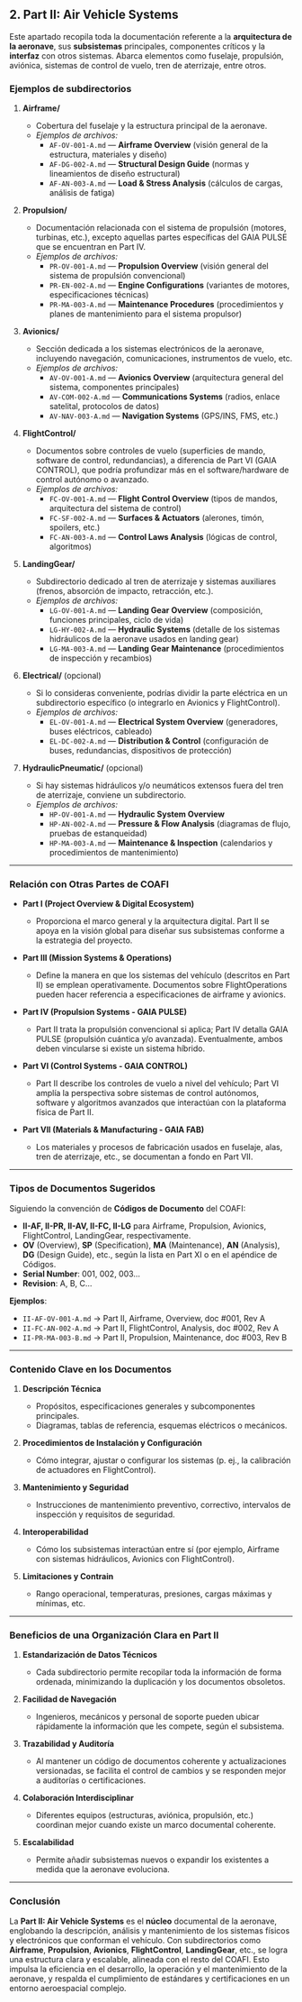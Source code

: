 ## 2. **Part II: Air Vehicle Systems**

Este apartado recopila toda la documentación referente a la **arquitectura de la aeronave**, sus **subsistemas** principales, componentes críticos y la **interfaz** con otros sistemas. Abarca elementos como fuselaje, propulsión, aviónica, sistemas de control de vuelo, tren de aterrizaje, entre otros.

### **Ejemplos de subdirectorios**

1. **Airframe/**  
   - Cobertura del fuselaje y la estructura principal de la aeronave.  
   - *Ejemplos de archivos:*  
     - `AF-OV-001-A.md` — **Airframe Overview** (visión general de la estructura, materiales y diseño)  
     - `AF-DG-002-A.md` — **Structural Design Guide** (normas y lineamientos de diseño estructural)  
     - `AF-AN-003-A.md` — **Load & Stress Analysis** (cálculos de cargas, análisis de fatiga)

2. **Propulsion/**  
   - Documentación relacionada con el sistema de propulsión (motores, turbinas, etc.), excepto aquellas partes específicas del GAIA PULSE que se encuentran en Part IV.  
   - *Ejemplos de archivos:*  
     - `PR-OV-001-A.md` — **Propulsion Overview** (visión general del sistema de propulsión convencional)  
     - `PR-EN-002-A.md` — **Engine Configurations** (variantes de motores, especificaciones técnicas)  
     - `PR-MA-003-A.md` — **Maintenance Procedures** (procedimientos y planes de mantenimiento para el sistema propulsor)

3. **Avionics/**  
   - Sección dedicada a los sistemas electrónicos de la aeronave, incluyendo navegación, comunicaciones, instrumentos de vuelo, etc.  
   - *Ejemplos de archivos:*  
     - `AV-OV-001-A.md` — **Avionics Overview** (arquitectura general del sistema, componentes principales)  
     - `AV-COM-002-A.md` — **Communications Systems** (radios, enlace satelital, protocolos de datos)  
     - `AV-NAV-003-A.md` — **Navigation Systems** (GPS/INS, FMS, etc.)

4. **FlightControl/**  
   - Documentos sobre controles de vuelo (superficies de mando, software de control, redundancias), a diferencia de Part VI (GAIA CONTROL), que podría profundizar más en el software/hardware de control autónomo o avanzado.  
   - *Ejemplos de archivos:*  
     - `FC-OV-001-A.md` — **Flight Control Overview** (tipos de mandos, arquitectura del sistema de control)  
     - `FC-SF-002-A.md` — **Surfaces & Actuators** (alerones, timón, spoilers, etc.)  
     - `FC-AN-003-A.md` — **Control Laws Analysis** (lógicas de control, algoritmos)

5. **LandingGear/**  
   - Subdirectorio dedicado al tren de aterrizaje y sistemas auxiliares (frenos, absorción de impacto, retracción, etc.).  
   - *Ejemplos de archivos:*  
     - `LG-OV-001-A.md` — **Landing Gear Overview** (composición, funciones principales, ciclo de vida)  
     - `LG-HY-002-A.md` — **Hydraulic Systems** (detalle de los sistemas hidráulicos de la aeronave usados en landing gear)  
     - `LG-MA-003-A.md` — **Landing Gear Maintenance** (procedimientos de inspección y recambios)

6. **Electrical/** (opcional)  
   - Si lo consideras conveniente, podrías dividir la parte eléctrica en un subdirectorio específico (o integrarlo en Avionics y FlightControl).  
   - *Ejemplos de archivos:*  
     - `EL-OV-001-A.md` — **Electrical System Overview** (generadores, buses eléctricos, cableado)  
     - `EL-DC-002-A.md` — **Distribution & Control** (configuración de buses, redundancias, dispositivos de protección)

7. **HydraulicPneumatic/** (opcional)  
   - Si hay sistemas hidráulicos y/o neumáticos extensos fuera del tren de aterrizaje, conviene un subdirectorio.  
   - *Ejemplos de archivos:*  
     - `HP-OV-001-A.md` — **Hydraulic System Overview**  
     - `HP-AN-002-A.md` — **Pressure & Flow Analysis** (diagramas de flujo, pruebas de estanqueidad)  
     - `HP-MA-003-A.md` — **Maintenance & Inspection** (calendarios y procedimientos de mantenimiento)

---

### **Relación con Otras Partes de COAFI**

- **Part I (Project Overview & Digital Ecosystem)**  
  - Proporciona el marco general y la arquitectura digital. Part II se apoya en la visión global para diseñar sus subsistemas conforme a la estrategia del proyecto.

- **Part III (Mission Systems & Operations)**  
  - Define la manera en que los sistemas del vehículo (descritos en Part II) se emplean operativamente. Documentos sobre FlightOperations pueden hacer referencia a especificaciones de airframe y avionics.

- **Part IV (Propulsion Systems - GAIA PULSE)**  
  - Part II trata la propulsión convencional si aplica; Part IV detalla GAIA PULSE (propulsión cuántica y/o avanzada). Eventualmente, ambos deben vincularse si existe un sistema híbrido.

- **Part VI (Control Systems - GAIA CONTROL)**  
  - Part II describe los controles de vuelo a nivel del vehículo; Part VI amplía la perspectiva sobre sistemas de control autónomos, software y algoritmos avanzados que interactúan con la plataforma física de Part II.

- **Part VII (Materials & Manufacturing - GAIA FAB)**  
  - Los materiales y procesos de fabricación usados en fuselaje, alas, tren de aterrizaje, etc., se documentan a fondo en Part VII.

---

### **Tipos de Documentos Sugeridos**

Siguiendo la convención de **Códigos de Documento** del COAFI:
- **II-AF, II-PR, II-AV, II-FC, II-LG** para Airframe, Propulsion, Avionics, FlightControl, LandingGear, respectivamente.  
- **OV** (Overview), **SP** (Specification), **MA** (Maintenance), **AN** (Analysis), **DG** (Design Guide), etc., según la lista en Part XI o en el apéndice de Códigos.  
- **Serial Number**: 001, 002, 003…  
- **Revision**: A, B, C…

**Ejemplos**:
- `II-AF-OV-001-A.md` → Part II, Airframe, Overview, doc #001, Rev A  
- `II-FC-AN-002-A.md` → Part II, FlightControl, Analysis, doc #002, Rev A  
- `II-PR-MA-003-B.md` → Part II, Propulsion, Maintenance, doc #003, Rev B

---

### **Contenido Clave en los Documentos**

1. **Descripción Técnica**  
   - Propósitos, especificaciones generales y subcomponentes principales.  
   - Diagramas, tablas de referencia, esquemas eléctricos o mecánicos.

2. **Procedimientos de Instalación y Configuración**  
   - Cómo integrar, ajustar o configurar los sistemas (p. ej., la calibración de actuadores en FlightControl).

3. **Mantenimiento y Seguridad**  
   - Instrucciones de mantenimiento preventivo, correctivo, intervalos de inspección y requisitos de seguridad.

4. **Interoperabilidad**  
   - Cómo los subsistemas interactúan entre sí (por ejemplo, Airframe con sistemas hidráulicos, Avionics con FlightControl).

5. **Limitaciones y Contrain**  
   - Rango operacional, temperaturas, presiones, cargas máximas y mínimas, etc.

---

### **Beneficios de una Organización Clara en Part II**

1. **Estandarización de Datos Técnicos**  
   - Cada subdirectorio permite recopilar toda la información de forma ordenada, minimizando la duplicación y los documentos obsoletos.

2. **Facilidad de Navegación**  
   - Ingenieros, mecánicos y personal de soporte pueden ubicar rápidamente la información que les compete, según el subsistema.

3. **Trazabilidad y Auditoría**  
   - Al mantener un código de documentos coherente y actualizaciones versionadas, se facilita el control de cambios y se responden mejor a auditorías o certificaciones.

4. **Colaboración Interdisciplinar**  
   - Diferentes equipos (estructuras, aviónica, propulsión, etc.) coordinan mejor cuando existe un marco documental coherente.

5. **Escalabilidad**  
   - Permite añadir subsistemas nuevos o expandir los existentes a medida que la aeronave evoluciona.

---

### **Conclusión**

La **Part II: Air Vehicle Systems** es el **núcleo** documental de la aeronave, englobando la descripción, análisis y mantenimiento de los sistemas físicos y electrónicos que conforman el vehículo. Con subdirectorios como **Airframe**, **Propulsion**, **Avionics**, **FlightControl**, **LandingGear**, etc., se logra una estructura clara y escalable, alineada con el resto del COAFI. Esto impulsa la eficiencia en el desarrollo, la operación y el mantenimiento de la aeronave, y respalda el cumplimiento de estándares y certificaciones en un entorno aeroespacial complejo.
